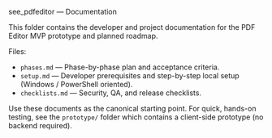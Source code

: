 see_pdfeditor — Documentation

This folder contains the developer and project documentation for the PDF Editor MVP prototype and planned roadmap.

Files:
- `phases.md` — Phase-by-phase plan and acceptance criteria.
- `setup.md` — Developer prerequisites and step-by-step local setup (Windows / PowerShell oriented).
- `checklists.md` — Security, QA, and release checklists.

Use these documents as the canonical starting point. For quick, hands-on testing, see the `prototype/` folder which contains a client-side prototype (no backend required).
